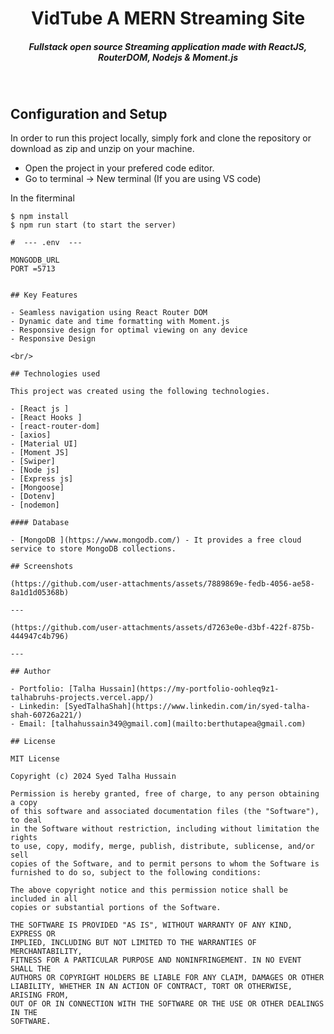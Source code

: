 <H1 align ="center" > VidTube A MERN Streaming Site  </h1>
<h5  align ="center"> 
Fullstack open source Streaming application made with ReactJS, RouterDOM, Nodejs & Moment.js </h5>
<br/>

## Configuration and Setup

In order to run this project locally, simply fork and clone the repository or download as zip and unzip on your machine.

- Open the project in your prefered code editor.
- Go to terminal -> New terminal (If you are using VS code)

In the fiterminal
```
$ npm install
$ npm run start (to start the server)
```
```
#  --- .env  ---

MONGODB_URL
PORT =5713
```
```

## Key Features

- Seamless navigation using React Router DOM
- Dynamic date and time formatting with Moment.js
- Responsive design for optimal viewing on any device
- Responsive Design

<br/>

## Technologies used

This project was created using the following technologies.

- [React js ]
- [React Hooks ]
- [react-router-dom]
- [axios]
- [Material UI]
- [Moment JS]
- [Swiper]
- [Node js]
- [Express js]
- [Mongoose]
- [Dotenv]
- [nodemon]

#### Database

- [MongoDB ](https://www.mongodb.com/) - It provides a free cloud service to store MongoDB collections.

## Screenshots

(https://github.com/user-attachments/assets/7889869e-fedb-4056-ae58-8a1d1d05368b)

---

(https://github.com/user-attachments/assets/d7263e0e-d3bf-422f-875b-444947c4b796)

---

## Author

- Portfolio: [Talha Hussain](https://my-portfolio-oohleq9z1-talhabruhs-projects.vercel.app/)
- Linkedin: [SyedTalhaShah](https://www.linkedin.com/in/syed-talha-shah-60726a221/)
- Email: [talhahussain349@gmail.com](mailto:berthutapea@gmail.com)

## License

MIT License

Copyright (c) 2024 Syed Talha Hussain

Permission is hereby granted, free of charge, to any person obtaining a copy
of this software and associated documentation files (the "Software"), to deal
in the Software without restriction, including without limitation the rights
to use, copy, modify, merge, publish, distribute, sublicense, and/or sell
copies of the Software, and to permit persons to whom the Software is
furnished to do so, subject to the following conditions:

The above copyright notice and this permission notice shall be included in all
copies or substantial portions of the Software.

THE SOFTWARE IS PROVIDED "AS IS", WITHOUT WARRANTY OF ANY KIND, EXPRESS OR
IMPLIED, INCLUDING BUT NOT LIMITED TO THE WARRANTIES OF MERCHANTABILITY,
FITNESS FOR A PARTICULAR PURPOSE AND NONINFRINGEMENT. IN NO EVENT SHALL THE
AUTHORS OR COPYRIGHT HOLDERS BE LIABLE FOR ANY CLAIM, DAMAGES OR OTHER
LIABILITY, WHETHER IN AN ACTION OF CONTRACT, TORT OR OTHERWISE, ARISING FROM,
OUT OF OR IN CONNECTION WITH THE SOFTWARE OR THE USE OR OTHER DEALINGS IN THE
SOFTWARE.
